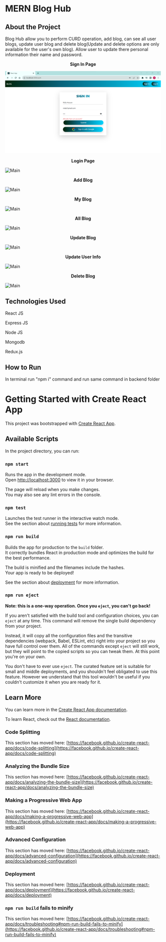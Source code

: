 # MERN Blog Hub

## About the Project
Blog Hub allow you to perform CURD operation, add blog, can see all user blogs, update user blog and delete blog(Update and delete options are only available for the user's own blog). Allow user to update there personal information their name and password.



<p align="center">
    <b>Sign In Page</b>
</p>

<img src="./client/screenshot/signin.png" alt="Main">


<p align="center">
    <b>Login Page</b>
</p>

<img src="./screenshot/login.png" alt="Main">

<p align="center">
    <b>Add Blog</b>
</p>

<img src="./screenshot/add.png" alt="Main">

<p align="center">
    <b>My Blog</b>
</p>

<img src="./screenshot/my.png" alt="Main">


<p align="center">
    <b>All Blog</b>
</p>

<img src="./screenshot/all.png" alt="Main">


<p align="center">
    <b>Update Blog</b>
</p>

<img src="./screenshot/update.png" alt="Main">

<p align="center">
    <b>Update User Info</b>
</p>

<img src="./screenshot/updatePassword.png" alt="Main">

<p align="center">
    <b>Delete Blog</b>
</p>

<img src="./screenshot/delete.png" alt="Main">

## Technologies Used
React JS

Express JS

Node JS

Mongodb

Redux.js


## How to Run

In terminal run "npm i" command and run same command in backend folder








# Getting Started with Create React App

This project was bootstrapped with [Create React App](https://github.com/facebook/create-react-app).

## Available Scripts

In the project directory, you can run:

### `npm start`

Runs the app in the development mode.\
Open [http://localhost:3000](http://localhost:3000) to view it in your browser.

The page will reload when you make changes.\
You may also see any lint errors in the console.

### `npm test`

Launches the test runner in the interactive watch mode.\
See the section about [running tests](https://facebook.github.io/create-react-app/docs/running-tests) for more information.

### `npm run build`

Builds the app for production to the `build` folder.\
It correctly bundles React in production mode and optimizes the build for the best performance.

The build is minified and the filenames include the hashes.\
Your app is ready to be deployed!

See the section about [deployment](https://facebook.github.io/create-react-app/docs/deployment) for more information.

### `npm run eject`

**Note: this is a one-way operation. Once you `eject`, you can't go back!**

If you aren't satisfied with the build tool and configuration choices, you can `eject` at any time. This command will remove the single build dependency from your project.

Instead, it will copy all the configuration files and the transitive dependencies (webpack, Babel, ESLint, etc) right into your project so you have full control over them. All of the commands except `eject` will still work, but they will point to the copied scripts so you can tweak them. At this point you're on your own.

You don't have to ever use `eject`. The curated feature set is suitable for small and middle deployments, and you shouldn't feel obligated to use this feature. However we understand that this tool wouldn't be useful if you couldn't customize it when you are ready for it.

## Learn More

You can learn more in the [Create React App documentation](https://facebook.github.io/create-react-app/docs/getting-started).

To learn React, check out the [React documentation](https://reactjs.org/).

### Code Splitting

This section has moved here: [https://facebook.github.io/create-react-app/docs/code-splitting](https://facebook.github.io/create-react-app/docs/code-splitting)

### Analyzing the Bundle Size

This section has moved here: [https://facebook.github.io/create-react-app/docs/analyzing-the-bundle-size](https://facebook.github.io/create-react-app/docs/analyzing-the-bundle-size)

### Making a Progressive Web App

This section has moved here: [https://facebook.github.io/create-react-app/docs/making-a-progressive-web-app](https://facebook.github.io/create-react-app/docs/making-a-progressive-web-app)

### Advanced Configuration

This section has moved here: [https://facebook.github.io/create-react-app/docs/advanced-configuration](https://facebook.github.io/create-react-app/docs/advanced-configuration)

### Deployment

This section has moved here: [https://facebook.github.io/create-react-app/docs/deployment](https://facebook.github.io/create-react-app/docs/deployment)

### `npm run build` fails to minify

This section has moved here: [https://facebook.github.io/create-react-app/docs/troubleshooting#npm-run-build-fails-to-minify](https://facebook.github.io/create-react-app/docs/troubleshooting#npm-run-build-fails-to-minify)

